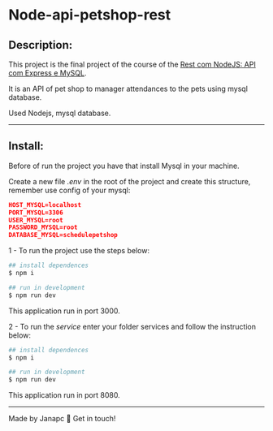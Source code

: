 # Node-api-petshop-rest

## Description:

This project is the final project of the course of the [Rest com NodeJS: API com Express e MySQL](https://cursos.alura.com.br/course/node-rest-api).

It is an API of pet shop to manager attendances to the pets using mysql database.

Used Nodejs, mysql database.

---

## Install:

Before of run the project you have that install Mysql in your machine.

Create a new file _.env_ in the root of the project and create this structure, remember use config of your mysql:

```json
HOST_MYSQL=localhost
PORT_MYSQL=3306
USER_MYSQL=root
PASSWORD_MYSQL=root
DATABASE_MYSQL=schedulepetshop
```

1 - To run the project use the steps below:

```sh
## install dependences
$ npm i

## run in development
$ npm run dev
```

This application run in port 3000.

2 - To run the *service* enter your folder services and follow the instruction below:
```sh
## install dependences
$ npm i

## run in development
$ npm run dev
```

This application run in port 8080.

---

Made by Janapc 🤘 Get in touch!
